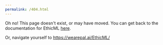```yaml
---
permalink: /404.html
---
```


Oh no! This page doesn't exist, or may have moved. 
You can get back to the documentation for EthicML [here](https://wearepal.ai/EthicML/).

Or, navigate yourself to https://wearepal.ai/EthicML/
